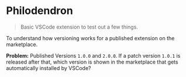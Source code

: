 # Philodendron

> Basic VSCode extension to test out a few things.

To understand how versioning works for a published extension on the marketplace. 

**Problem:**
Published Versions `1.0.0` and `2.0.0`. If a patch version `1.0.1` is released after that, which version is shown in the marketplace that gets automatically installed by VSCode? 

